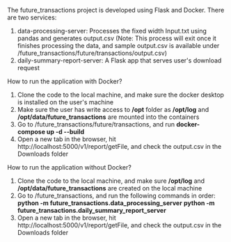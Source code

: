 The future_transactions project is developed using Flask and Docker. There are two services:
  1. data-processing-server: Processes the fixed width Input.txt using pandas and generates output.csv
     (Note: This process will exit once it finishes processing the data, and sample output.csv is available under /future_transactions/future/transactions/output.csv)
  3. daily-summary-report-server: A Flask app that serves user's download request

How to run the application with Docker?
  1. Clone the code to the local machine, and make sure the docker desktop is installed on the user's machine
  2. Make sure the user has write access to **/opt** folder as **/opt/log** and **/opt/data/future_transactions** are mounted into the containers
  3. Go to /future_transactions/future/transactions, and run **docker-compose up -d --build**
  4. Open a new tab in the browser, hit http://localhost:5000/v1/report/getFile, and check the output.csv in the Downloads folder

How to run the application without Docker?
  1. Clone the code to the local machine, and make sure **/opt/log** and **/opt/data/future_transactions** are created on the local machine
  2. Go to /future_transactions, and run the following commands in order:
     **python -m future_transactions.data_processing_server**
     **python -m future_transactions.daily_summary_report_server**
  3. Open a new tab in the browser, hit http://localhost:5000/v1/report/getFile, and check the output.csv in the Downloads folder
